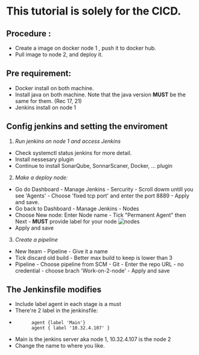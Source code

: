 # This tutorial is solely for the CICD.
## Procedure :
-  Create a image on docker node 1 , push it to docker hub. 
-  Pull image to node 2, and deploy it.    

## Pre requirement:
- Docker install on both machine. 
- Install java on both machine. Note that the java version **MUST** be the same for them. (Rec 17, 21)  
- Jenkins install on node 1
    

## Config jenkins and setting the enviroment
1. *Run jenkins  on node 1 and access Jenkins*
- Check systemctl status jenkins for more detail. 
- Install nessesary plugin 
- Continue to install SonarQube, SonnarScaner, Docker, ... plugin  
2. *Make a deploy node:*
- Go do Dashboard - Manage Jenkins - Sercurity - Scroll dowm untill you see 'Agents' - Choose 'fixed tcp port' and enter the port 8889 - Apply and save.
- Go back to Dashboard - Manage Jenkins - Nodes 
- Choose New node:   Enter Node name - Tick "Permanent Agent" then Next - **MUST** provide label for your node 
    ![nodes](nodes.png)
- Apply and save
3. *Create a pipeline*
- New Iteam - Pipeline - Give it a name 
- Tick discard old build - Better max build to keep is lower than 3 
- Pipeline - Choose pipeline from SCM - Git - Enter the repo URL - no credential - choose brach 'Work-on-2-node' - Apply and save

## The Jenkinsfile modifies
- Include label agent in each stage is a must 
- There're 2 label in the jenkinsfile: 
-           agent {label 'Main'} 
            agent { label '10.32.4.107' }
- Main is the jenkins server aka node 1, 10.32.4.107 is the node 2 
- Change the name to where you like.